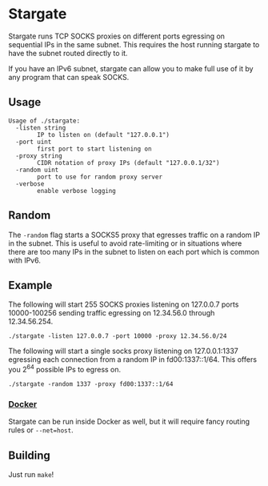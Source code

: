 # Stargate

Stargate runs TCP SOCKS proxies on different ports egressing on sequential IPs in the same subnet.
This requires the host running stargate to have the subnet routed directly to it.

If you have an IPv6 subnet, stargate can allow you to make full use of it by any program that can speak SOCKS.

## Usage

```console
Usage of ./stargate:
  -listen string
        IP to listen on (default "127.0.0.1")
  -port uint
        first port to start listening on
  -proxy string
        CIDR notation of proxy IPs (default "127.0.0.1/32")
  -random uint
        port to use for random proxy server
  -verbose
        enable verbose logging
```

## Random

The `-random` flag starts a SOCKS5 proxy that egresses traffic on a random IP in the subnet.
This is useful to avoid rate-limiting or in situations where there are too many IPs in the subnet to listen on each port which is common with IPv6.

## Example

The following will start 255 SOCKS proxies listening on 127.0.0.7 ports 10000-100256 sending traffic egressing on 12.34.56.0 through 12.34.56.254.

```console
./stargate -listen 127.0.0.7 -port 10000 -proxy 12.34.56.0/24
```

The following will start a single socks proxy listening on 127.0.0.1:1337 egressing each connection from a random IP in fd00:1337::1/64. This offers you 2<sup>64</sup> possible IPs to egress on.

```console
./stargate -random 1337 -proxy fd00:1337::1/64

```

### [Docker](https://cloud.docker.com/repository/docker/lanrat/stargate)

Stargate can be run inside Docker as well, but it will require fancy routing rules or `--net=host`.

## Building

Just run `make`!
